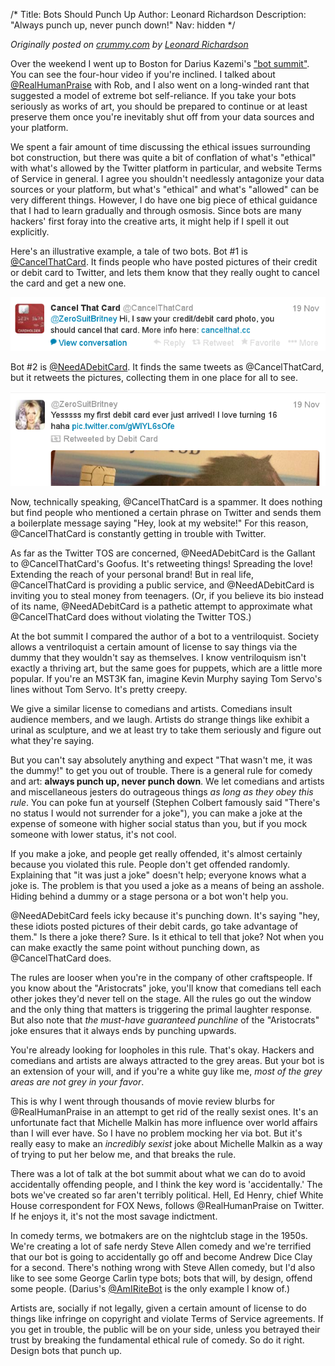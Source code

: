 /*
Title: Bots Should Punch Up
Author: Leonard Richardson
Description: "Always punch up, never punch down!"
Nav: hidden
*/

*Originally posted on [crummy.com](http://www.crummy.com/2013/11/27/0) by [Leonard Richardson](https://twitter.com/leonardr)*

Over the weekend I went up to Boston for Darius Kazemi's ["bot summit"](http://tinysubversions.com/2013/11/bot-summit/). You can see the four-hour video if you're inclined. I talked about [@RealHumanPraise](https://twitter.com/realhumanpraise) with Rob, and I also went on a long-winded rant that suggested a model of extreme bot self-reliance. If you take your bots seriously as works of art, you should be prepared to continue or at least preserve them once you're inevitably shut off from your data sources and your platform.

We spent a fair amount of time discussing the ethical issues surrounding bot construction, but there was quite a bit of conflation of what's "ethical" with what's allowed by the Twitter platform in particular, and website Terms of Service in general. I agree you shouldn't needlessly antagonize your data sources or your platform, but what's "ethical" and what's "allowed" can be very different things. However, I do have one big piece of ethical guidance that I had to learn gradually and through osmosis. Since bots are many hackers' first foray into the creative arts, it might help if I spell it out explicitly.

Here's an illustrative example, a tale of two bots. Bot #1 is [@CancelThatCard](https://twitter.com/cancelthatcard). It finds people who have posted pictures of their credit or debit card to Twitter, and lets them know that they really ought to cancel the card and get a new one.

![@cancelthatcard](/content/tutorials/images/cancelthatcard.png)

Bot #2 is [@NeedADebitCard](https://twitter.com/needadebitcard). It finds the same tweets as @CancelThatCard, but it retweets the pictures, collecting them in one place for all to see.

![@NeedADebitCard](/content/tutorials/images/needadebitcard.png)

Now, technically speaking, @CancelThatCard is a spammer. It does nothing but find people who mentioned a certain phrase on Twitter and sends them a boilerplate message saying "Hey, look at my website!" For this reason, @CancelThatCard is constantly getting in trouble with Twitter.

As far as the Twitter TOS are concerned, @NeedADebitCard is the Gallant to @CancelThatCard's Goofus. It's retweeting things! Spreading the love! Extending the reach of your personal brand! But in real life, @CancelThatCard is providing a public service, and @NeedADebitCard is inviting you to steal money from teenagers. (Or, if you believe its bio instead of its name, @NeedADebitCard is a pathetic attempt to approximate what @CancelThatCard does without violating the Twitter TOS.)

At the bot summit I compared the author of a bot to a ventriloquist. Society allows a ventriloquist a certain amount of license to say things via the dummy that they wouldn't say as themselves. I know ventriloquism isn't exactly a thriving art, but the same goes for puppets, which are a little more popular. If you're an MST3K fan, imagine Kevin Murphy saying Tom Servo's lines without Tom Servo. It's pretty creepy.

We give a similar license to comedians and artists. Comedians insult audience members, and we laugh. Artists do strange things like exhibit a urinal as sculpture, and we at least try to take them seriously and figure out what they're saying.

But you can't say absolutely anything and expect "That wasn't me, it was the dummy!" to get you out of trouble. There is a general rule for comedy and art: **always punch up, never punch down**. We let comedians and artists and miscellaneous jesters do outrageous things *as long as they obey this rule*. You can poke fun at yourself (Stephen Colbert famously said "There's no status I would not surrender for a joke"), you can make a joke at the expense of someone with higher social status than you, but if you mock someone with lower status, it's not cool.

If you make a joke, and people get really offended, it's almost certainly because you violated this rule. People don't get offended randomly. Explaining that "it was just a joke" doesn't help; everyone knows what a joke is. The problem is that you used a joke as a means of being an asshole. Hiding behind a dummy or a stage persona or a bot won't help you.

@NeedADebitCard feels icky because it's punching down. It's saying "hey, these idiots posted pictures of their debit cards, go take advantage of them." Is there a joke there? Sure. Is it ethical to tell that joke? Not when you can make exactly the same point without punching down, as @CancelThatCard does.

The rules are looser when you're in the company of other craftspeople. If you know about the "Aristocrats" joke, you'll know that comedians tell each other jokes they'd never tell on the stage. All the rules go out the window and the only thing that matters is triggering the primal laughter response. But also note that *the must-have guaranteed punchline* of the "Aristocrats" joke ensures that it always ends by punching upwards.

You're already looking for loopholes in this rule. That's okay. Hackers and comedians and artists are always attracted to the grey areas. But your bot is an extension of your will, and if you're a white guy like me, *most of the grey areas are not grey in your favor*.

This is why I went through thousands of movie review blurbs for @RealHumanPraise in an attempt to get rid of the really sexist ones. It's an unfortunate fact that Michelle Malkin has more influence over world affairs than I will ever have. So I have no problem mocking her via bot. But it's really easy to make an *incredibly sexist* joke about Michelle Malkin as a way of trying to put her below me, and that breaks the rule.

There was a lot of talk at the bot summit about what we can do to avoid accidentally offending people, and I think the key word is 'accidentally.' The bots we've created so far aren't terribly political. Hell, Ed Henry, chief White House correspondent for FOX News, follows @RealHumanPraise on Twitter. If he enjoys it, it's not the most savage indictment.

In comedy terms, we botmakers are on the nightclub stage in the 1950s. We're creating a lot of safe nerdy Steve Allen comedy and we're terrified that our bot is going to accidentally go off and become Andrew Dice Clay for a second. There's nothing wrong with Steve Allen comedy, but I'd also like to see some George Carlin type bots; bots that will, by design, offend some people. (Darius's [@AmIRiteBot](https://twitter.com/AmIRiteBot) is the only example I know of.)

Artists are, socially if not legally, given a certain amount of license to do things like infringe on copyright and violate Terms of Service agreements. If you get in trouble, the public will be on your side, unless you betrayed their trust by breaking the fundamental ethical rule of comedy. So do it right. Design bots that punch up.

